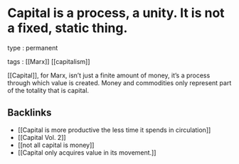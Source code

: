 # Capital is a process, a unity. It is not a fixed, static thing.

type
: permanent

tags
: [[Marx]] [[capitalism]]

[[Capital]], for Marx, isn&rsquo;t just a finite amount of money, it&rsquo;s a process through which value is created. Money and commodities only represent part of the totality that is capital.


## Backlinks

-   [[Capital is more productive the less time it spends in circulation]]
-   [[Capital Vol. 2]]
-   [[not all capital is money]]
-   [[Capital only acquires value in its movement.]]
